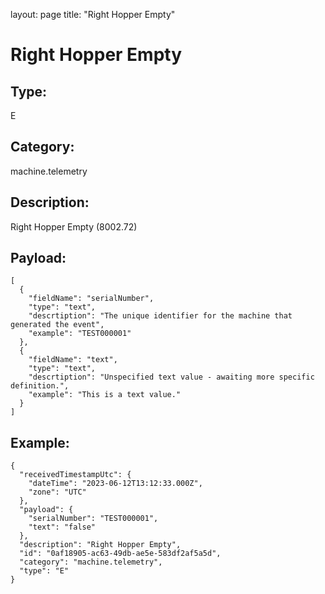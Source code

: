 layout: page
title: "Right Hopper Empty"

# Right Hopper Empty

## Type:

E

## Category:

machine.telemetry

## Description: 

Right Hopper Empty (8002.72)

## Payload:

```
[
  {
    "fieldName": "serialNumber",
    "type": "text",
    "descrtiption": "The unique identifier for the machine that generated the event",
    "example": "TEST000001"
  },
  {
    "fieldName": "text",
    "type": "text",
    "descrtiption": "Unspecified text value - awaiting more specific definition.",
    "example": "This is a text value."
  }
]
```

## Example:

```
{
  "receivedTimestampUtc": {
    "dateTime": "2023-06-12T13:12:33.000Z",
    "zone": "UTC"
  },
  "payload": {
    "serialNumber": "TEST000001",
    "text": "false"
  },
  "description": "Right Hopper Empty",
  "id": "0af18905-ac63-49db-ae5e-583df2af5a5d",
  "category": "machine.telemetry",
  "type": "E"
}
```
